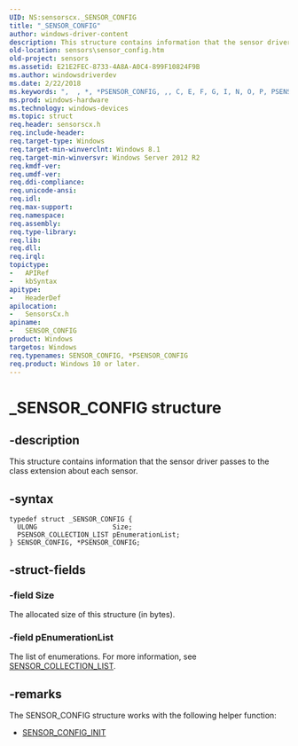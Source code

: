 ```yaml
---
UID: NS:sensorscx._SENSOR_CONFIG
title: "_SENSOR_CONFIG"
author: windows-driver-content
description: This structure contains information that the sensor driver passes to the class extension about each sensor.
old-location: sensors\sensor_config.htm
old-project: sensors
ms.assetid: E21E2FEC-8733-4A8A-A0C4-899F10824F9B
ms.author: windowsdriverdev
ms.date: 2/22/2018
ms.keywords: ",  , *, *PSENSOR_CONFIG, ,, C, E, F, G, I, N, O, P, PSENSOR_CONFIG, PSENSOR_CONFIG structure pointer [Sensor Devices], R, S, SENSOR_CONFIG, SENSOR_CONFIG structure [Sensor Devices], _, _SENSOR_CONFIG, sensors.sensor_config, sensorscx/PSENSOR_CONFIG, sensorscx/SENSOR_CONFIG"
ms.prod: windows-hardware
ms.technology: windows-devices
ms.topic: struct
req.header: sensorscx.h
req.include-header: 
req.target-type: Windows
req.target-min-winverclnt: Windows 8.1
req.target-min-winversvr: Windows Server 2012 R2
req.kmdf-ver: 
req.umdf-ver: 
req.ddi-compliance: 
req.unicode-ansi: 
req.idl: 
req.max-support: 
req.namespace: 
req.assembly: 
req.type-library: 
req.lib: 
req.dll: 
req.irql: 
topictype:
-	APIRef
-	kbSyntax
apitype:
-	HeaderDef
apilocation:
-	SensorsCx.h
apiname:
-	SENSOR_CONFIG
product: Windows
targetos: Windows
req.typenames: SENSOR_CONFIG, *PSENSOR_CONFIG
req.product: Windows 10 or later.
---
```


# _SENSOR_CONFIG structure


## -description


This structure contains information that the sensor driver passes to the class extension about each sensor.


## -syntax


````
typedef struct _SENSOR_CONFIG {
  ULONG                   Size;
  PSENSOR_COLLECTION_LIST pEnumerationList;
} SENSOR_CONFIG, *PSENSOR_CONFIG;
````


## -struct-fields




### -field Size

The allocated size of this structure (in bytes).


### -field pEnumerationList

The list of enumerations. For more information, see <a href="..\sensorsdef\ns-sensorsdef-sensor_collection_list.md">SENSOR_COLLECTION_LIST</a>.


## -remarks



The SENSOR_CONFIG structure works with the following helper function:

<ul>
<li>
<a href="..\sensorscx\nf-sensorscx-sensor_config_init.md">SENSOR_CONFIG_INIT</a>
</li>
</ul>


